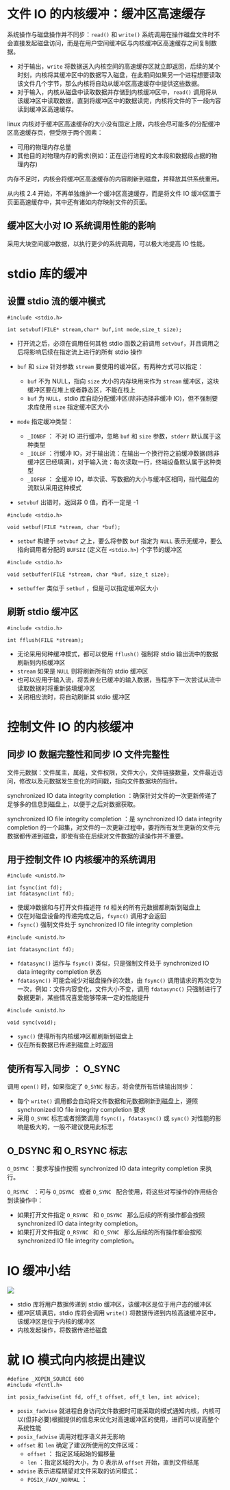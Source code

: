 # 文件 IO 的内核缓冲：缓冲区高速缓存

系统操作与磁盘操作并不同步：`read()` 和 `write()` 系统调用在操作磁盘文件时不会直接发起磁盘访问，而是在用户空间缓冲区与内核缓冲区高速缓存之间复制数据。

- 对于输出，`write` 将数据送入内核空间的高速缓存区就立即返回，后续的某个时刻，内核将其缓冲区中的数据写入磁盘，在此期间如果另一个进程想要读取该文件几个字节，那么内核将自动从缓冲区高速缓存中提供这些数据。
- 对于输入，内核从磁盘中读取数据并存储到内核缓冲区中，`read()` 调用将从该缓冲区中读取数据，直到将缓冲区中的数据读完，内核将文件的下一段内容读到缓冲区高速缓存。

linux 内核对于缓冲区高速缓存的大小没有固定上限，内核会尽可能多的分配缓冲区高速缓存页，但受限于两个因素：

- 可用的物理内存总量
- 其他目的对物理内存的需求(例如：正在运行进程的文本段和数据段占据的物理内存)

内存不足时，内核会将缓冲区高速缓存的内容刷新到磁盘，并释放其供系统重用。

从内核 2.4 开始，不再单独维护一个缓冲区高速缓存，而是将文件 IO 缓冲区置于页面高速缓存中，其中还有诸如内存映射文件的页面。

## 缓冲区大小对 IO 系统调用性能的影响

采用大块空间缓冲数据，以执行更少的系统调用，可以极大地提高 IO 性能。

# stdio 库的缓冲

## 设置 stdio 流的缓冲模式

```
#include <stdio.h>

int setvbuf(FILE* stream,char* buf,int mode,size_t size);
```

- 打开流之后，必须在调用任何其他 stdio 函数之前调用 `setvbuf`，并且调用之后将影响后续在指定流上进行的所有 stdio 操作
- `buf`  和 `size` 针对参数 `stream` 要使用的缓冲区，有两种方式可以指定：
  - `buf`  不为 NULL，指向 `size` 大小的内存块用来作为 `stream`  缓冲区，这块缓冲区要在堆上或者静态区，不能在栈上
  - `buf`  为 `NULL`，stdio 库自动分配缓冲区(除非选择非缓冲 IO)，但不强制要求库使用 `size` 指定缓冲区大小
- `mode` 指定缓冲类型：
  - `_IONBF` ： 不对 IO 进行缓冲，忽略 `buf` 和 `size` 参数，`stderr` 默认属于这种类型
  - `_IOLBF` ：行缓冲 IO，对于输出流：在输出一个换行符之前缓冲数据(除非缓冲区已经填满)，对于输入流：每次读取一行，终端设备默认属于这种类型
  - `_IOFBF` ： 全缓冲 IO，单次读、写数据的大小与缓冲区相同，指代磁盘的流默认采用这种模式

- `setvbuf` 出错时，返回非 0 值，而不一定是 -1

```
#include <stdio.h>

void setbuf(FILE *stream, char *buf);
```

- `setbuf` 构建于 `setvbuf` 之上，要么将参数 `buf` 指定为 `NULL` 表示无缓冲，要么指向调用者分配的  `BUFSIZ` (定义在 `<stdio.h>`) 个字节的缓冲区

```
#include <stdio.h>

void setbuffer(FILE *stream, char *buf, size_t size);
```

- `setbuffer` 类似于 `setbuf` ，但是可以指定缓冲区大小

## 刷新 stdio 缓冲区

```
#include <stdio.h>

int fflush(FILE *stream);
```

- 无论采用何种缓冲模式，都可以使用 `fflush()` 强制将 stdio 输出流中的数据刷新到内核缓冲区
- `stream`  如果是 `NULL`  则将刷新所有的 stdio 缓冲区
- 也可以应用于输入流，将丢弃业已缓冲的输入数据，当程序下一次尝试从流中读取数据时将重新装填缓冲区
- 关闭相应流时，将自动刷新其 stdio 缓冲区

# 控制文件 IO 的内核缓冲

## 同步 IO 数据完整性和同步 IO 文件完整性

文件元数据：文件属主，属组，文件权限，文件大小，文件链接数量，文件最近访问，修改以及元数据发生变化的时间戳，指向文件数据块的指针。

synchronized IO data  integrity completion ：确保针对文件的一次更新传递了足够多的信息到磁盘上，以便于之后对数据获取。

synchronized IO file integrity completion ：是 synchronized IO data  integrity completion 的一个超集，对文件的一次更新过程中，要将所有发生更新的文件元数据都传递到磁盘，即使有些在后续对文件数据的读操作并不重要。

## 用于控制文件 IO 内核缓冲的系统调用

```
#include <unistd.h>

int fsync(int fd);
int fdatasync(int fd);
```

- 使缓冲数据和与打开文件描述符 `fd`  相关的所有元数据都刷新到磁盘上
- 仅在对磁盘设备的传递完成之后，`fsync()`  调用才会返回
-  `fsync()`  强制文件处于 synchronized IO file integrity completion

```
#include <unistd.h>

int fdatasync(int fd);
```

-  `fdatasync()` 运作与 `fsync()` 类似，只是强制文件处于 synchronized IO data  integrity completion 状态
- `fdatasync()` 可能会减少对磁盘操作的次数，由 `fsync()` 调用请求的两次变为一次，例如：文件内容变化，文件大小不变，调用 `fdatasync()` 只强制进行了数据更新，某些情况喜爱能够带来一定的性能提升

```
#include <unistd.h>

void sync(void);
```

- `sync()` 使得所有内核缓冲区都刷新到磁盘上
- 仅在所有数据已传递到磁盘上时返回

## 使所有写入同步 ： O_SYNC

调用 `open()` 时，如果指定了 `O_SYNC` 标志，将会使所有后续输出同步：

- 每个 `write()` 调用都会自动将文件数据和元数据刷新到磁盘上，遵照 synchronized IO file integrity completion 要求
- 采用 `O_SYNC` 标志或者频繁调用 `fsync()`，`fdatasync()` 或 `sync()`  对性能的影响是极大的，一般不建议使用此标志

## O_DSYNC 和 O_RSYNC 标志

`O_DSYNC` ：要求写操作按照 synchronized IO data integrity completion 来执行。

`O_RSYNC ` ：可与 `O_DSYNC ` 或者 `O_SYNC ` 配合使用，将这些对写操作的作用结合到读操作中：

- 如果打开文件指定 `O_RSYNC ` 和 `O_DSYNC `  那么后续的所有操作都会按照 synchronized IO data integrity completion。
- 如果打开文件指定 `O_RSYNC ` 和 `O_SYNC `  那么后续的所有操作都会按照 synchronized IO file integrity completion。

# IO 缓冲小结

![](./img/iobuf.png)

- stdio 库将用户数据传递到 stdio 缓冲区，该缓冲区是位于用户态的缓冲区
- 缓冲区填满后，stdio 库将会调用 `write()`  将数据传递到内核高速缓冲区中，该缓冲区是位于内核的缓冲区
- 内核发起操作，将数据传递给磁盘

# 就 IO 模式向内核提出建议

```
#define _XOPEN_SOURCE 600
#include <fcntl.h>

int posix_fadvise(int fd, off_t offset, off_t len, int advice);
```

- `posix_fadvise` 就进程自身访问文件数据时可能采取的模式通知内核，内核可以(但非必要)根据提供的信息来优化对高速缓冲区的使用，进而可以提高整个系统性能
- `posix_fadvise` 调用对程序语义并无影响
- `offset` 和 `len` 确定了建议所使用的文件区域：
  - `offset` ： 指定区域起始的偏移量
  - `len` ：指定区域的大小，为 0 表示从 `offset` 开始，直到文件结尾
- `advise` 表示进程期望对文件采取的访问模式：
  - `POSIX_FADV_NORMAL`  ：













 







































